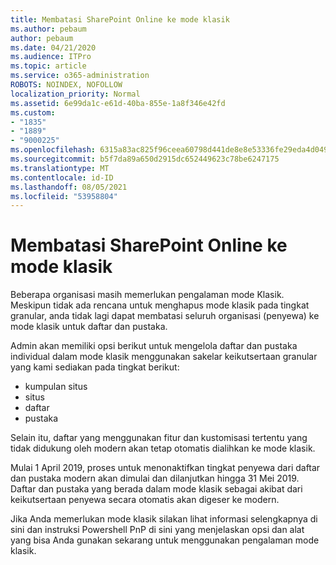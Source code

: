 ```yaml
---
title: Membatasi SharePoint Online ke mode klasik
ms.author: pebaum
author: pebaum
ms.date: 04/21/2020
ms.audience: ITPro
ms.topic: article
ms.service: o365-administration
ROBOTS: NOINDEX, NOFOLLOW
localization_priority: Normal
ms.assetid: 6e99da1c-e61d-40ba-855e-1a8f346e42fd
ms.custom:
- "1835"
- "1889"
- "9000225"
ms.openlocfilehash: 6315a83ac825f96ceea60798d441de8e8e53336fe29eda4d0491dd8a6a43b352
ms.sourcegitcommit: b5f7da89a650d2915dc652449623c78be6247175
ms.translationtype: MT
ms.contentlocale: id-ID
ms.lasthandoff: 08/05/2021
ms.locfileid: "53958804"
---
```

# <a name="restrict-sharepoint-online-to-classic-mode"></a>Membatasi SharePoint Online ke mode klasik

Beberapa organisasi masih memerlukan pengalaman mode Klasik. Meskipun tidak ada rencana untuk menghapus mode klasik pada tingkat granular, anda tidak lagi dapat membatasi seluruh organisasi (penyewa) ke mode klasik untuk daftar dan pustaka.

Admin akan memiliki opsi berikut untuk mengelola daftar dan pustaka individual dalam mode klasik menggunakan sakelar keikutsertaan granular yang kami sediakan pada tingkat berikut:

- kumpulan situs
- situs
- daftar
- pustaka

Selain itu, daftar yang menggunakan fitur dan kustomisasi tertentu yang tidak didukung oleh modern akan tetap otomatis dialihkan ke mode klasik.

Mulai 1 April 2019, proses untuk menonaktifkan tingkat penyewa dari daftar dan pustaka modern akan dimulai dan dilanjutkan hingga 31 Mei 2019.  Daftar dan pustaka yang berada dalam mode klasik sebagai akibat dari keikutsertaan penyewa secara otomatis akan digeser ke modern.

Jika Anda memerlukan mode klasik [](https://techcommunity.microsoft.com/t5/Microsoft-SharePoint-Blog/Delivering-SharePoint-modern-experiences/ba-p/315023) silakan lihat informasi [](https://docs.microsoft.com/sharepoint/dev/transform/modernize-userinterface-lists-and-libraries-optout) selengkapnya di sini dan instruksi Powershell PnP di sini yang menjelaskan opsi dan alat yang bisa Anda gunakan sekarang untuk menggunakan pengalaman mode klasik.
